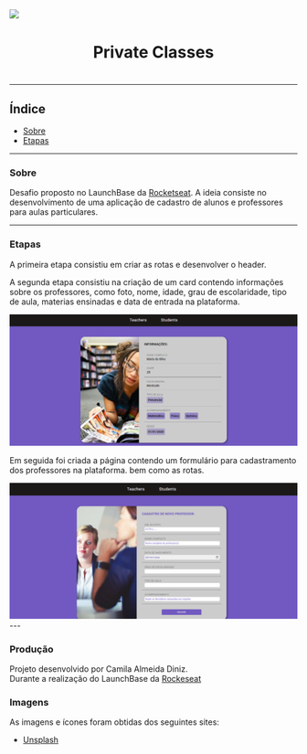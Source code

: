 <img src="https://camo.githubusercontent.com/268b1344409fac98c4eeda520482b6910c4ddcba/68747470733a2f2f73746f726167652e676f6f676c65617069732e636f6d2f676f6c64656e2d77696e642f626f6f7463616d702d6c61756e6368626173652f6c6f676f2e706e67" >

<h1 align="center">Private Classes<h1>

---
## Índice
- [Sobre](#-sobre)
- [Etapas](#-etapas)


---
### Sobre
Desafio proposto no LaunchBase da [Rocketseat](https://rocketseat.com.br/). A ideia consiste no desenvolvimento de uma aplicação de cadastro de alunos e professores para aulas particulares.

---

### Etapas
A primeira etapa consistiu em criar as rotas e desenvolver o header. 

A segunda etapa consistiu na criação de um card contendo informações sobre os professores, como foto, nome, idade, grau de escolaridade, tipo de aula, materias ensinadas e data de entrada na plataforma.

<img src="public/images/card.png" >

Em seguida foi criada a página contendo um formulário para cadastramento dos professores na plataforma. bem como as rotas.

<img src="public/images/form.png" >
---


### Produção
Projeto desenvolvido por Camila Almeida Diniz.
<br>
Durante a realização do LaunchBase da [Rockeseat](https://rocketseat.com.br/)

### Imagens
As imagens e ícones foram obtidas dos seguintes sites:
- [Unsplash](https://unsplash.com/)